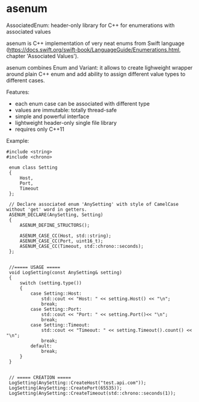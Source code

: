 # asenum
AssociatedEnum: header-only library for C++ for enumerations with associated values

asenum is C++ implementation of very neat enums from Swift language (https://docs.swift.org/swift-book/LanguageGuide/Enumerations.html, chapter 'Associated Values').

asenum combines Enum and Variant: it allows to create lighweight wrapper around plain C++ enum and add ability to assign different value types to different cases.

Features:
- each enum case can be associated with different type
- values are immutable: totally thread-safe
- simple and powerful interface
- lightweight header-only single file library
- requires only C++11

Example:
```
#include <string>
#include <chrono>

 enum class Setting
 {
     Host,
     Port,
     Timeout
 };
 
 // Declare associated enum 'AnySetting' with style of CamelCase without 'get' word in getters.
 ASENUM_DECLARE(AnySetting, Setting)
 {
     ASENUM_DEFINE_STRUCTORS();
     
     ASENUM_CASE_CC(Host, std::string);
     ASENUM_CASE_CC(Port, uint16_t);
     ASENUM_CASE_CC(Timeout, std::chrono::seconds);
 };
 
 
 //===== USAGE =====
 void LogSetting(const AnySetting& setting)
 {
     switch (setting.type())
     {
         case Setting::Host:
             std::cout << "Host: " << setting.Host() << "\n";
             break;
         case Setting::Port:
             std::cout << "Port: " << setting.Port()<< "\n";
             break;
         case Setting::Timeout:
             std::cout << "Timeout: " << setting.Timeout().count() << "\n";
             break;
         default:
             break;
     }
 }
 
 
 // ===== CREATION =====
 LogSetting(AnySetting::CreateHost("test.api.com"));
 LogSetting(AnySetting::CreatePort(65535));
 LogSetting(AnySetting::CreateTimeout(std::chrono::seconds(1));
```


